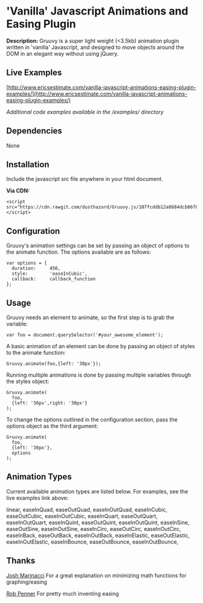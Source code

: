 # 'Vanilla' Javascript Animations and Easing Plugin

**Description:** Gruuvy is a super light weight (<3.5kb) animation plugin written in 'vanilla' Javascript, and designed to move objects around the DOM in an elegant way without using jQuery.

## Live Examples

[http://www.ericsestimate.com/vanilla-javascript-animations-easing-plugin-examples/](http://www.ericsestimate.com/vanilla-javascript-animations-easing-plugin-examples/)

*Additional code examples available in the /examples/ directory*

## Dependencies

None

## Installation

Include the javascript src file anywhere in your html document.

**Via CDN:**

```
<script src="https://cdn.rawgit.com/dusthazard/Gruuvy.js/107fcddb12a8684dcb66f80fb1f8bc442fcc061e/src/gruuvy.js"></script>
```

## Configuration

Gruuvy's animation settings can be set by passing an object of options to the animate function. The options available are as follows:

```
var options = {
  duration:     450,
  style:        'easeInCubic',
  callback:     callback_function
}; 
```

## Usage

Gruuvy needs an element to animate, so the first step is to grab the variable:

```
var foo = document.querySelector('#your_awesome_element');
```

A basic animation of an element can be done by passing an object of styles to the animate function:

```
Gruuvy.animate(foo,{left: '30px'});
```

Running multiple animations is done by passing multiple variables through the styles object:

```
Gruuvy.animate(
  foo,
  {left: '30px',right: '30px'}
);
```

To change the options outlined in the configuration section, pass the options object as the third argument:

```
Gruuvy.animate(
  foo,
  {left: '30px'},
  options
);
```

## Animation Types

Current available animation types are listed below. For examples, see the live examples link above:

linear,
easeInQuad,
easeOutQuad,
easeInOutQuad,
easeInCubic,
easeOutCubic,
easeInOutCubic,
easeInQuart,
easeOutQuart,
easeInOutQuart,
easeInQuint,
easeOutQuint,
easeInOutQuint,
easeInSine,
easeOutSine,
easeInOutSine,
easeInCirc,
easeOutCirc,
easeInOutCirc,
easeInBack,
easeOutBack,
easeInOutBack,
easeInElastic,
easeOutElastic,
easeInOutElastic,
easeInBounce,
easeOutBounce,
easeInOutBounce,

## Thanks

[Josh Marinacci](http://www.joshondesign.com/2013/03/01/improvedEasingEquations) For a great explanation on minimizing math functions for graphing/easing

[Rob Penner](http://robertpenner.com/easing/) For pretty much inventing easing
